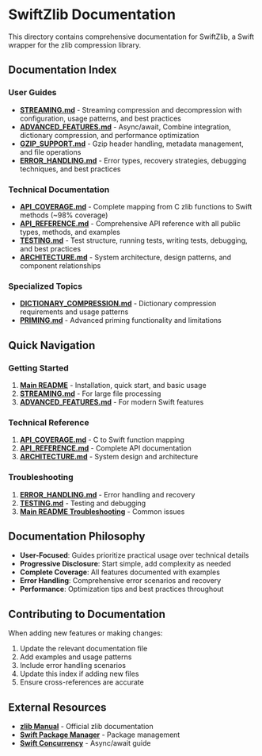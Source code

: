 # SwiftZlib Documentation

This directory contains comprehensive documentation for SwiftZlib, a Swift wrapper for the zlib compression library.

## Documentation Index

### User Guides

- **[STREAMING.md](STREAMING.md)** - Streaming compression and decompression with configuration, usage patterns, and best practices
- **[ADVANCED_FEATURES.md](ADVANCED_FEATURES.md)** - Async/await, Combine integration, dictionary compression, and performance optimization
- **[GZIP_SUPPORT.md](GZIP_SUPPORT.md)** - Gzip header handling, metadata management, and file operations
- **[ERROR_HANDLING.md](ERROR_HANDLING.md)** - Error types, recovery strategies, debugging techniques, and best practices

### Technical Documentation

- **[API_COVERAGE.md](API_COVERAGE.md)** - Complete mapping from C zlib functions to Swift methods (~98% coverage)
- **[API_REFERENCE.md](API_REFERENCE.md)** - Comprehensive API reference with all public types, methods, and examples
- **[TESTING.md](TESTING.md)** - Test structure, running tests, writing tests, debugging, and best practices
- **[ARCHITECTURE.md](../ARCHITECTURE.md)** - System architecture, design patterns, and component relationships

### Specialized Topics

- **[DICTIONARY_COMPRESSION.md](DICTIONARY_COMPRESSION.md)** - Dictionary compression requirements and usage patterns
- **[PRIMING.md](PRIMING.md)** - Advanced priming functionality and limitations

## Quick Navigation

### Getting Started
1. **[Main README](../README.md)** - Installation, quick start, and basic usage
2. **[STREAMING.md](STREAMING.md)** - For large file processing
3. **[ADVANCED_FEATURES.md](ADVANCED_FEATURES.md)** - For modern Swift features

### Technical Reference
1. **[API_COVERAGE.md](API_COVERAGE.md)** - C to Swift function mapping
2. **[API_REFERENCE.md](API_REFERENCE.md)** - Complete API documentation
3. **[ARCHITECTURE.md](../ARCHITECTURE.md)** - System design and architecture

### Troubleshooting
1. **[ERROR_HANDLING.md](ERROR_HANDLING.md)** - Error handling and recovery
2. **[TESTING.md](TESTING.md)** - Testing and debugging
3. **[Main README Troubleshooting](../README.md#troubleshooting)** - Common issues

## Documentation Philosophy

- **User-Focused**: Guides prioritize practical usage over technical details
- **Progressive Disclosure**: Start simple, add complexity as needed
- **Complete Coverage**: All features documented with examples
- **Error Handling**: Comprehensive error scenarios and recovery
- **Performance**: Optimization tips and best practices throughout

## Contributing to Documentation

When adding new features or making changes:

1. Update the relevant documentation file
2. Add examples and usage patterns
3. Include error handling scenarios
4. Update this index if adding new files
5. Ensure cross-references are accurate

## External Resources

- **[zlib Manual](https://zlib.net/manual.html)** - Official zlib documentation
- **[Swift Package Manager](https://swift.org/package-manager/)** - Package management
- **[Swift Concurrency](https://docs.swift.org/swift-book/LanguageGuide/Concurrency.html)** - Async/await guide 